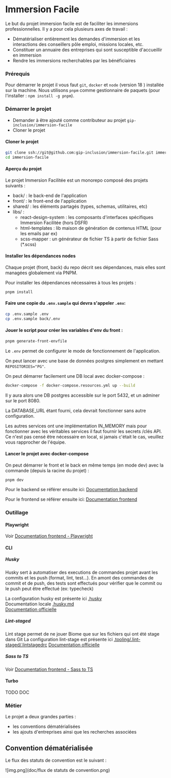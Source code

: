 # Immersion Facile

Le but du projet immersion facile est de faciliter les immersions professionnelles.
Il y a pour cela plusieurs axes de travail :

- Dématérialiser entièrement les demandes d'immersion et les interactions des conseillers pôle emploi, missions locales, etc.
- Constituer un annuaire des entreprises qui sont susceptible d'accueillir en immersion
- Rendre les immersions recherchables par les bénéficiaires

### Prérequis

Pour démarrer le projet il vous faut `git`, `docker` et `node` (version 18 ) installée sur la machine.
Nous utilisons `pnpm` comme gestionnaire de paquets (pour l'installer : `npm install -g pnpm`).

### Démarrer le projet

- Demander à être ajouté comme contributeur au projet `gip-inclusion/immersion-facile`
- Cloner le projet

#### Cloner le projet

```sh
git clone ssh://git@github.com:gip-inclusion/immersion-facile.git immersion-facile
cd immersion-facile
```

#### Aperçu du projet

Le projet Immersion Facilitée est un monorepo composé des projets suivants :

- back/ : le back-end de l'application
- front/ : le front-end de l'application
- shared/ : les éléments partagés (types, schemas, utilitaires, etc)
- libs/ :
  - react-design-system : les composants d'interfaces spécifiques Immersion Facilitée (hors DSFR)
  - html-templates : lib maison de génération de contenus HTML (pour les emails par ex)
  - scss-mapper : un générateur de fichier TS à partir de fichier Sass (\*.scss)

#### Installer les dépendances nodes

Chaque projet (front, back) du repo décrit ses dépendances, mais elles sont managées globalement via PNPM.

Pour installer les dépendances nécessaires à tous les projets :

```shell
pnpm install
```

#### Faire une copie du `.env.sample` qui devra s'appeler `.env`:

```sh
cp .env.sample .env
cp .env.sample back/.env
```

#### Jouer le script pour créer les variables d'env du front :

```sh
pnpm generate-front-envfile
```

Le `.env` permet de configurer le mode de fonctionnement de l'application.

On peut lancer avec une base de données postgres simplement en mettant `REPOSITORIES="PG"`.

On peut démarrer facilement une DB local avec docker-compose :

```sh
docker-compose -f docker-compose.resources.yml up --build
```

Il y aura alors une DB postgres accessible sur le port 5432, et un adminer sur le port 8080.

La DATABASE_URL étant fourni, cela devrait fonctionner sans autre configuration.

Les autres services ont une implémentation IN_MEMORY mais pour fonctionner avec les véritables services il faut fournir les secrets /clés API.
Ce n'est pas censé être nécessaire en local, si jamais c'était le cas, veuillez vous rapprocher de l'équipe.

#### Lancer le projet avec docker-compose

On peut démarrer le front et le back en même temps (en mode dev) avec la commande (depuis la racine du projet) :

```shell
pnpm dev
```

Pour le backend se référer ensuite ici:
[Documentation backend](./back/README.md)

Pour le frontend se référer ensuite ici:
[Documentation frontend](./front/README.md)

### Outillage

#### Playwright

Voir [Documentation frontend - Playwright](./front/README.md#e2e-tests-with-playwright)

#### CLI

##### Husky

Husky sert à automatiser des executions de commandes projet avant les commits et les push (format, lint, test...).
En amont des commandes de commit et de push, des tests sont effectués pour vérifier que le commit ou le push peut être effectué (ex: typecheck)

La configuration husky est présente ici [.husky](.husky)  
Documentation locale [.husky.md](.husky/husky.md)  
[Documentation officielle](https://typicode.github.io/husky/#/)

##### Lint-staged

Lint stage permet de ne jouer Biome que sur les fichiers qui ont été stage dans Git
La configuration lint-stage est présente ici [.tooling/.lint-staged/.lintstagedrc](.tooling/.lint-staged/.lintstagedrc)
[Documentation officielle](https://github.com/okonet/lint-staged)

##### Sass to TS

Voir [Documentation frontend - Sass to TS](./front/README.md#sass-to-ts)

#### Turbo

TODO DOC

### Métier

Le projet a deux grandes parties :

- les conventions dématérialisées
- les ajouts d'entreprises ainsi que les recherches associées

## Convention dématérialisée

Le flux des statuts de convention est le suivant :

![img.png](doc/flux de statuts de convention.png)
